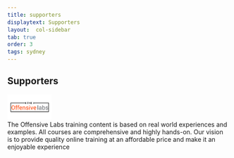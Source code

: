 ```yaml
---
title: supporters
displaytext: Supporters
layout:  col-sidebar
tab: true
order: 3
tags: sydney
---
```



## Supporters
<img src="assets/images/offensive-labs.jpg" style="width:20%" class="center"> <br/>
The Offensive Labs training content is based on real world experiences and examples. All courses are comprehensive and highly hands-on. Our vision is to provide quality online training at an affordable price and make it an enjoyable experience
